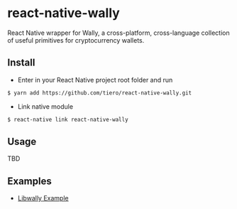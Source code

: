 # react-native-wally
React Native wrapper for Wally, a cross-platform, cross-language collection of useful primitives for cryptocurrency wallets.


## Install

* Enter in your React Native project root folder and run

```sh
$ yarn add https://github.com/tiero/react-native-wally.git
```

* Link native module

```sh
$ react-native link react-native-wally
```

## Usage

TBD

## Examples

* [Libwally Example](https://github.com/tiero/react-native-wally-example)

